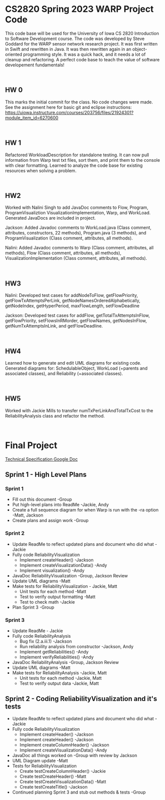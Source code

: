 # CS2820 Spring 2023 WARP Project Code
This code base will be used for the University of Iowa CS 2820 Introduction to Software
Development course. The code was developed by Steve Goddard for the WARP sensor network 
research project. It was first written in Swift and rewritten in Java. It was then 
rewritten again in an object-oriented programming style. It was a quick
hack, and it needs a lot of cleanup and refactoring. A perfect code base to teach
the value of software developement fundamentals!

<br>

## HW 0
This marks the initial commit for the class. No code changes were made. See the 
assignment here for basic git and eclipse instructions: 
https://uiowa.instructure.com/courses/203756/files/21924301?module_item_id=6270600

<br>

## HW 1
Refactored WorkloadDescription for standalone testing. It can now pull information from
Warp test txt files, sort them, and print them to the console with clear formatting.
Learned to analyze the code base for existing resources when solving a problem.

<br>

## HW2
Worked with Nalini Singh to add JavaDoc comments to Flow, Program, ProgramVisualiztion
VisualizationImplementation, Warp, and WorkLoad. Generated JavaDocs are included in
project.

Jackson: Added Javadoc comments to WorkLoad.java (Class comment, attributes, constructors, 22 methods), 
Program.java (3 methods), and ProgramVisualization (Class comment, attributes, all methods). 

Nalini: Added Javadoc comments to Warp (Class comment, attributes, all methods),
Flow (Class comment, attributes, all methods), VisualizationImplementation (Class comment, attributes, all methods).

<br>

## HW3
Nalini: Developed test cases for addNodeToFlow, getFlowPriority, getFlowTxAttemptsPerLink, getNodeNamesOrderedAlphabetically, getNodeIndex, getHyperPeriod,
maxFlowLength, setFlowDeadline

Jackson: Developed test cases for addFlow, getTotalTxAttemptsInFlow, getFlowPriority, setFlowsInRMorder, getFlowNames,
getNodesInFlow, getNumTxAttemptsInLink, and getFlowDeadline.

<br>

## HW4
Learned how to generate and edit UML diagrams for existing code. Generated diagrams for: SchedulableObject, WorkLoad (+parents and associated classes),
and Reliability (+associated classes).

<br>

## HW5
Worked with Jackie Mills to transfer numTxPerLinkAndTotalTxCost to the ReliabilityAnalysis class and refactor the method.

<br>

# Final Project

[Technical Specification Google Doc](https://docs.google.com/document/d/1YtgiXZ6dUqEybnEn1GiRPgqbS9u9EbHHVdMxRW4qAtI/edit?usp=sharing)

## Sprint 1 - High Level Plans

### Sprint 1

* Fill out this document -Group
* Put high-level plans into ReadMe -Jackie, Andy
* Create a full sequence diagram for when Warp is run with the -ra option -Matt, Jackson
* Create plans and assign work -Group

### Sprint 2

* Update ReadMe to reflect updated plans and document who did what -Jackie
* Fully code ReliabilityVisualization
    * Implement createHeader() -Jackson
    * Implement createVisualizationData() -Andy
    * Implement visualization() -Andy
* JavaDoc ReliabilityVisualization -Group, Jackson Review
* Update UML diagrams -Matt
* Make tests for ReliabilityVisualization - Jackie, Matt
    * Unit tests for each method -Matt
    * Test to verify output formatting -Matt
    * Test to check math -Jackie
* Plan Sprint 3 -Group

### Sprint 3

* Update ReadMe - Jackie
* Fully code ReliabilityAnalysis
    * Bug fix (2.a.iii.1) -Jackson
    * Run reliability analysis from constructor -Jackson, Andy
    * Implement getReliabilities() -Andy
    * Implement verifyReliabilities() -Andy
* JavaDoc ReliabilityAnalysis -Group, Jackson Review
* Update UML diagrams -Matt
* Make tests for ReliabilityAnalysis -Jackie, Matt
    * Unit tests for each method -Jackie, Matt
    * Test to verify output data -Jackie, Matt

## Sprint 2 - Coding ReliabilityVisualization and it's tests

* Update ReadMe to reflect updated plans and document who did what -Jackie
* Fully code ReliabilityVisualization
    * Implement createHeader() -Jackson
    * Implement createHeader() -Jackson
    * Implement createColumnHeader() -Jackson
    * Implement createVisualizationData() -Andy
* JavaDoc all things worked on -Group with review by Jackson
* UML Diagram update -Matt
* Tests for ReliabilityVisualization
    * Create testCreateColumnHeader() -Jackie
    * Create testCreateHeader() -Matt
    * Create testCreateVisualizationData() -Matt
    * Create testCreateTitle() -Jackson
* Continued planning Sprint 3 and stub out methods & tests -Group
